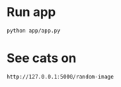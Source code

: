 # Run app
```commandline
python app/app.py
```

# See cats on 
```commandline
http://127.0.0.1:5000/random-image
 ```

